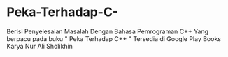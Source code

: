# Peka-Terhadap-C-
Berisi Penyelesaian Masalah Dengan Bahasa Pemrograman C++
Yang berpacu pada buku " Peka Terhadap C++ "
Tersedia di Google Play Books
Karya Nur Ali Sholikhin
